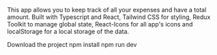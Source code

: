 This app allows you to keep track of all your expenses and have a total amount.
Built with Typescript and React, Tailwind CSS for styling, Redux Toolkit to manage global state, React-Icons for all app's icons and localStorage for a local storage of the data.

Download the project
npm install
npm run dev